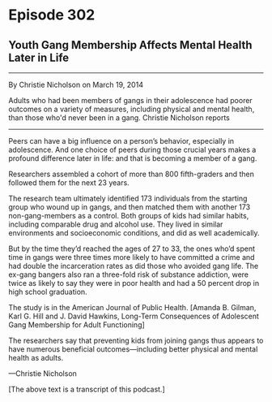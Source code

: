 # Episode 302

## Youth Gang Membership Affects Mental Health Later in Life

---

By Christie Nicholson on March 19, 2014

Adults who had been members of gangs in their adolescence had poorer outcomes on a variety of measures, including physical and mental health, than those who'd never been in a gang. Christie Nicholson reports

---

Peers can have a big influence on a person’s behavior, especially in adolescence. And one choice of peers during those crucial years makes a profound difference later in life: and that is becoming a member of a gang.

Researchers assembled a cohort of more than 800 fifth-graders and then followed them for the next 23 years.

The research team ultimately identified 173 individuals from the starting group who wound up in gangs, and then matched them with another 173 non-gang-members as a control. Both groups of kids had similar habits, including comparable drug and alcohol use. They lived in similar environments and socioeconomic conditions, and did as well academically.

But by the time they’d reached the ages of 27 to 33, the ones who’d spent time in gangs were three times more likely to have committed a crime and had double the incarceration rates as did those who avoided gang life. The ex-gang bangers also ran a three-fold risk of substance addiction, were twice as likely to say they were in poor health and had a 50 percent drop in high school graduation.

The study is in the American Journal of Public Health. [Amanda B. Gilman, Karl G. Hill and J. David Hawkins, Long-Term Consequences of Adolescent Gang Membership for Adult Functioning]

The researchers say that preventing kids from joining gangs thus appears to have numerous beneficial outcomes—including better physical and mental health as adults.

—Christie Nicholson

[The above text is a transcript of this podcast.]

